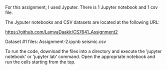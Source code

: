 For this assignment, I used Jyputer. There is 1 Jupyter notebook and 1 csv file.

The Jyputer notebooks and CSV datasets are located at the following URL:

https://github.com/LamyaDaakir/CS7641_Assignment2

Dataset #1 files:
    Assignment-2.ipynb
    seismic.csv

To run the code, download the files into a directory and execute the 'jupyter notebook' or 'jupyter lab' command.
Open the appropriate notebook and run the cells starting from the top.
